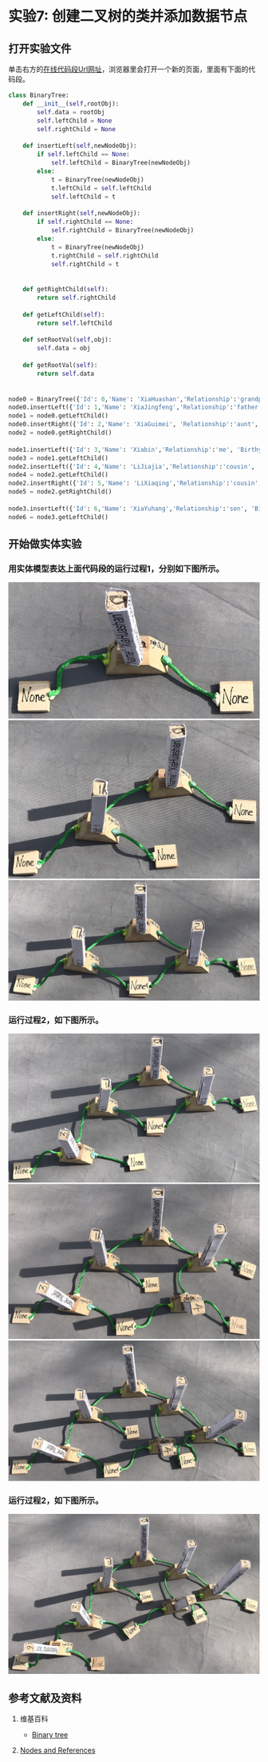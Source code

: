 # 实验7: 创建二叉树的类并添加数据节点

## 打开实验文件

单击右方的[在线代码段Url网址](http://www.pythontutor.com/visualize.html#code=class%20BinaryTree%3A%0A%20%20%20%20def%20__init__%28self,rootObj%29%3A%0A%20%20%20%20%20%20%20%20self.data%20%3D%20rootObj%0A%20%20%20%20%20%20%20%20self.leftChild%20%3D%20None%0A%20%20%20%20%20%20%20%20self.rightChild%20%3D%20None%0A%0A%20%20%20%20def%20insertLeft%28self,newNodeObj%29%3A%0A%20%20%20%20%20%20%20%20if%20self.leftChild%20%3D%3D%20None%3A%0A%20%20%20%20%20%20%20%20%20%20%20%20self.leftChild%20%3D%20BinaryTree%28newNodeObj%29%0A%20%20%20%20%20%20%20%20else%3A%0A%20%20%20%20%20%20%20%20%20%20%20%20t%20%3D%20BinaryTree%28newNodeObj%29%0A%20%20%20%20%20%20%20%20%20%20%20%20t.leftChild%20%3D%20self.leftChild%0A%20%20%20%20%20%20%20%20%20%20%20%20self.leftChild%20%3D%20t%0A%0A%20%20%20%20def%20insertRight%28self,newNodeObj%29%3A%0A%20%20%20%20%20%20%20%20if%20self.rightChild%20%3D%3D%20None%3A%0A%20%20%20%20%20%20%20%20%20%20%20%20self.rightChild%20%3D%20BinaryTree%28newNodeObj%29%0A%20%20%20%20%20%20%20%20else%3A%0A%20%20%20%20%20%20%20%20%20%20%20%20t%20%3D%20BinaryTree%28newNodeObj%29%0A%20%20%20%20%20%20%20%20%20%20%20%20t.rightChild%20%3D%20self.rightChild%0A%20%20%20%20%20%20%20%20%20%20%20%20self.rightChild%20%3D%20t%0A%0A%0A%20%20%20%20def%20getRightChild%28self%29%3A%0A%20%20%20%20%20%20%20%20return%20self.rightChild%0A%0A%20%20%20%20def%20getLeftChild%28self%29%3A%0A%20%20%20%20%20%20%20%20return%20self.leftChild%0A%0A%20%20%20%20def%20setRootVal%28self,obj%29%3A%0A%20%20%20%20%20%20%20%20self.data%20%3D%20obj%0A%0A%20%20%20%20def%20getRootVal%28self%29%3A%0A%20%20%20%20%20%20%20%20return%20self.data%0A%0A%0Anode0%20%3D%20BinaryTree%28%7B'Id'%3A%200,'Name'%3A%20'XiaHuashan','Relationship'%3A'grandpa',%20'Birthyear'%3A%201922%7D%29%0Anode0.insertLeft%28%7B'Id'%3A%201,'Name'%3A%20'XiaJingfeng','Relationship'%3A'father',%20'Birthyear'%3A%201949%7D%29%0Anode1%20%3D%20node0.getLeftChild%28%29%0Anode0.insertRight%28%7B'Id'%3A%202,'Name'%3A%20'XiaGuimei',%20'Relationship'%3A'aunt',%20'Birthyear'%3A%201961%7D%29%0Anode2%20%3D%20node0.getRightChild%28%29%0A%0Anode1.insertLeft%28%7B'Id'%3A%203,'Name'%3A%20'Xiabin','Relationship'%3A'me',%20'Birthyear'%3A%201977%7D%29%0Anode3%20%3D%20node1.getLeftChild%28%29%0Anode2.insertLeft%28%7B'Id'%3A%204,'Name'%3A%20'LiJiajia','Relationship'%3A'cousin',%20'Birthyear'%3A%201984%7D%29%0Anode4%20%3D%20node2.getLeftChild%28%29%0Anode2.insertRight%28%7B'Id'%3A%205,'Name'%3A%20'LiXiaqing','Relationship'%3A'cousin',%20'Birthyear'%3A%201992%7D%29%0Anode5%20%3D%20node2.getRightChild%28%29%0A%0Anode3.insertLeft%28%7B'Id'%3A%206,'Name'%3A%20'XiaYuhang','Relationship'%3A'son',%20'Birthyear'%3A%202014%7D%29%0Anode6%20%3D%20node3.getLeftChild%28%29&cumulative=false&heapPrimitives=nevernest&mode=edit&origin=opt-frontend.js&py=py3anaconda&rawInputLstJSON=%5B%5D&textReferences=false)，浏览器里会打开一个新的页面，里面有下面的代码段。

```python
class BinaryTree:
    def __init__(self,rootObj):
        self.data = rootObj
        self.leftChild = None
        self.rightChild = None

    def insertLeft(self,newNodeObj):
        if self.leftChild == None:
            self.leftChild = BinaryTree(newNodeObj)
        else:
            t = BinaryTree(newNodeObj)
            t.leftChild = self.leftChild
            self.leftChild = t

    def insertRight(self,newNodeObj):
        if self.rightChild == None:
            self.rightChild = BinaryTree(newNodeObj)
        else:
            t = BinaryTree(newNodeObj)
            t.rightChild = self.rightChild
            self.rightChild = t


    def getRightChild(self):
        return self.rightChild

    def getLeftChild(self):
        return self.leftChild

    def setRootVal(self,obj):
        self.data = obj

    def getRootVal(self):
        return self.data


node0 = BinaryTree({'Id': 0,'Name': 'XiaHuashan','Relationship':'grandpa', 'Birthyear': 1922})
node0.insertLeft({'Id': 1,'Name': 'XiaJingfeng','Relationship':'father', 'Birthyear': 1949})
node1 = node0.getLeftChild()
node0.insertRight({'Id': 2,'Name': 'XiaGuimei', 'Relationship':'aunt', 'Birthyear': 1961})
node2 = node0.getRightChild()

node1.insertLeft({'Id': 3,'Name': 'Xiabin','Relationship':'me', 'Birthyear': 1977})
node3 = node1.getLeftChild()
node2.insertLeft({'Id': 4,'Name': 'LiJiajia','Relationship':'cousin', 'Birthyear': 1984})
node4 = node2.getLeftChild()
node2.insertRight({'Id': 5,'Name': 'LiXiaqing','Relationship':'cousin', 'Birthyear': 1992})
node5 = node2.getRightChild()

node3.insertLeft({'Id': 6,'Name': 'XiaYuhang','Relationship':'son', 'Birthyear': 2014})
node6 = node3.getLeftChild()
```

## 开始做实体实验

### 用实体模型表达上面代码段的运行过程1，分别如下图所示。

![](/images/章4-理解基本的数据结构/创建二叉树的类并添加数据节点/1a1.jpg)
![](/images/章4-理解基本的数据结构/创建二叉树的类并添加数据节点/1a2.jpg)
![](/images/章4-理解基本的数据结构/创建二叉树的类并添加数据节点/1a3.jpg)

### 运行过程2，如下图所示。

![](/images/章4-理解基本的数据结构/创建二叉树的类并添加数据节点/2a1.jpg)
![](/images/章4-理解基本的数据结构/创建二叉树的类并添加数据节点/2a2.jpg)
![](/images/章4-理解基本的数据结构/创建二叉树的类并添加数据节点/2a3.jpg)

### 运行过程2，如下图所示。

![](/images/章4-理解基本的数据结构/创建二叉树的类并添加数据节点/3a1.jpg)

## 参考文献及资料

1. 维基百科
	- [Binary tree](https://en.wikipedia.org/wiki/Binary_tree) 

2. [Nodes and References](https://runestone.academy/runestone/books/published/pythonds/Trees/NodesandReferences.html) 
